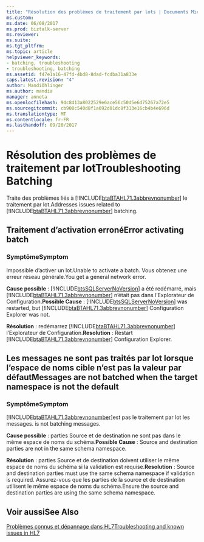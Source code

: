 ```yaml
---
title: "Résolution des problèmes de traitement par lots | Documents Microsoft"
ms.custom: 
ms.date: 06/08/2017
ms.prod: biztalk-server
ms.reviewer: 
ms.suite: 
ms.tgt_pltfrm: 
ms.topic: article
helpviewer_keywords:
- batching, troubleshooting
- troubleshooting, batching
ms.assetid: f47e1a16-47fd-4bd8-8dad-fcdba31a833e
caps.latest.revision: "4"
author: MandiOhlinger
ms.author: mandia
manager: anneta
ms.openlocfilehash: 94c8413a8022529e6ace56c50d5e6d75267a72e5
ms.sourcegitcommit: cb908c540d8f1a692d01dc8f313e16cb4b4e696d
ms.translationtype: MT
ms.contentlocale: fr-FR
ms.lasthandoff: 09/20/2017
---
```

# <a name="troubleshooting-batching"></a><span data-ttu-id="3a7cb-102">Résolution des problèmes de traitement par lot</span><span class="sxs-lookup"><span data-stu-id="3a7cb-102">Troubleshooting Batching</span></span>
<span data-ttu-id="3a7cb-103">Traite des problèmes liés à [!INCLUDE[btaBTAHL71.3abbrevnonumber](../../includes/btabtahl71-3abbrevnonumber-md.md)] le traitement par lot.</span><span class="sxs-lookup"><span data-stu-id="3a7cb-103">Addresses issues related to [!INCLUDE[btaBTAHL71.3abbrevnonumber](../../includes/btabtahl71-3abbrevnonumber-md.md)] batching.</span></span>  
  
## <a name="error-activating-batch"></a><span data-ttu-id="3a7cb-104">Traitement d’activation erroné</span><span class="sxs-lookup"><span data-stu-id="3a7cb-104">Error activating batch</span></span>  
  
### <a name="symptom"></a><span data-ttu-id="3a7cb-105">Symptôme</span><span class="sxs-lookup"><span data-stu-id="3a7cb-105">Symptom</span></span>  
 <span data-ttu-id="3a7cb-106">Impossible d’activer un lot.</span><span class="sxs-lookup"><span data-stu-id="3a7cb-106">Unable to activate a batch.</span></span> <span data-ttu-id="3a7cb-107">Vous obtenez une erreur réseau générale.</span><span class="sxs-lookup"><span data-stu-id="3a7cb-107">You get a general network error.</span></span>  
  
<span data-ttu-id="3a7cb-108">**Cause possible** : [!INCLUDE[btsSQLServerNoVersion](../../includes/btssqlservernoversion-md.md)] a été redémarré, mais [!INCLUDE[btaBTAHL71.3abbrevnonumber](../../includes/btabtahl71-3abbrevnonumber-md.md)] n’était pas dans l’Explorateur de Configuration.</span><span class="sxs-lookup"><span data-stu-id="3a7cb-108">**Possible Cause** : [!INCLUDE[btsSQLServerNoVersion](../../includes/btssqlservernoversion-md.md)] was restarted, but [!INCLUDE[btaBTAHL71.3abbrevnonumber](../../includes/btabtahl71-3abbrevnonumber-md.md)] Configuration Explorer was not.</span></span>  
  
<span data-ttu-id="3a7cb-109">**Résolution** : redémarrez [!INCLUDE[btaBTAHL71.3abbrevnonumber](../../includes/btabtahl71-3abbrevnonumber-md.md)] l’Explorateur de Configuration.</span><span class="sxs-lookup"><span data-stu-id="3a7cb-109">**Resolution** : Restart [!INCLUDE[btaBTAHL71.3abbrevnonumber](../../includes/btabtahl71-3abbrevnonumber-md.md)] Configuration Explorer.</span></span>  
  
## <a name="messages-are-not-batched-when-the-target-namespace-is-not-the-default"></a><span data-ttu-id="3a7cb-110">Les messages ne sont pas traités par lot lorsque l’espace de noms cible n’est pas la valeur par défaut</span><span class="sxs-lookup"><span data-stu-id="3a7cb-110">Messages are not batched when the target namespace is not the default</span></span>  
  
### <a name="symptom"></a><span data-ttu-id="3a7cb-111">Symptôme</span><span class="sxs-lookup"><span data-stu-id="3a7cb-111">Symptom</span></span>  
 [!INCLUDE[btaBTAHL71.3abbrevnonumber](../../includes/btabtahl71-3abbrevnonumber-md.md)]<span data-ttu-id="3a7cb-112">est pas le traitement par lot les messages.</span><span class="sxs-lookup"><span data-stu-id="3a7cb-112"> is not batching messages.</span></span>  
  
<span data-ttu-id="3a7cb-113">**Cause possible** : parties Source et de destination ne sont pas dans le même espace de noms du schéma.</span><span class="sxs-lookup"><span data-stu-id="3a7cb-113">**Possible Cause** : Source and destination parties are not in the same schema namespace.</span></span>  
  
<span data-ttu-id="3a7cb-114">**Résolution** : parties Source et de destination doivent utiliser le même espace de noms du schéma si la validation est requise.</span><span class="sxs-lookup"><span data-stu-id="3a7cb-114">**Resolution** : Source and destination parties must use the same schema namespace if validation is required.</span></span> <span data-ttu-id="3a7cb-115">Assurez-vous que les parties de la source et de destination utilisent le même espace de noms du schéma.</span><span class="sxs-lookup"><span data-stu-id="3a7cb-115">Ensure the source and destination parties are using the same schema namespace.</span></span>  
  
## <a name="see-also"></a><span data-ttu-id="3a7cb-116">Voir aussi</span><span class="sxs-lookup"><span data-stu-id="3a7cb-116">See Also</span></span>  
 [<span data-ttu-id="3a7cb-117">Problèmes connus et dépannage dans HL7</span><span class="sxs-lookup"><span data-stu-id="3a7cb-117">Troubleshooting and known issues in HL7</span></span>](../../adapters-and-accelerators/accelerator-hl7/troubleshooting-and-known-issues-in-hl7.md)